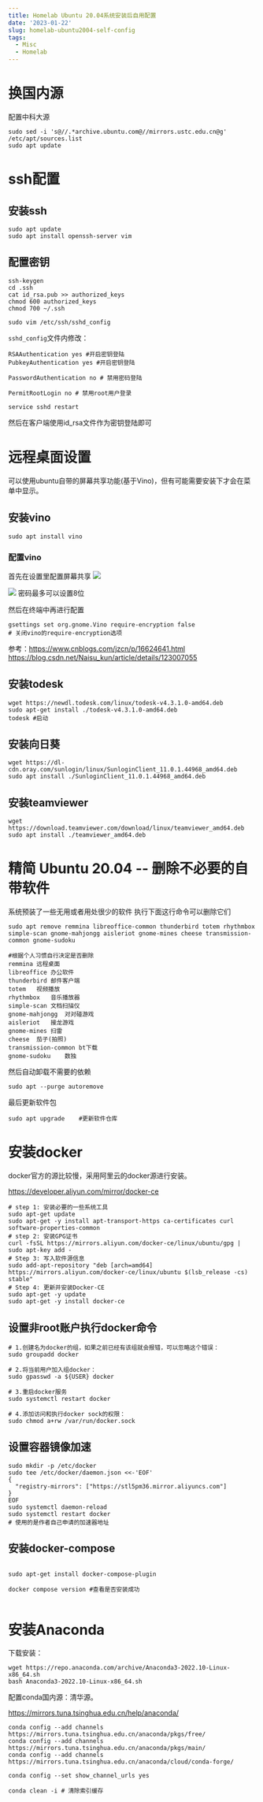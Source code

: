 ```yaml
---
title: Homelab Ubuntu 20.04系统安装后自用配置
date: '2023-01-22'
slug: homelab-ubuntu2004-self-config
tags:
  - Misc
  - Homelab
---
```


# 换国内源
配置中科大源
```shell
sudo sed -i 's@//.*archive.ubuntu.com@//mirrors.ustc.edu.cn@g' /etc/apt/sources.list
sudo apt update
```

# ssh配置
## 安装ssh
```shell
sudo apt update
sudo apt install openssh-server vim
```
## 配置密钥
```shell
ssh-keygen
cd .ssh
cat id_rsa.pub >> authorized_keys
chmod 600 authorized_keys
chmod 700 ~/.ssh
```

```shell
sudo vim /etc/ssh/sshd_config
```

`sshd_config`文件内修改：
```
RSAAuthentication yes #开启密钥登陆
PubkeyAuthentication yes #开启密钥登陆

PasswordAuthentication no # 禁用密码登陆

PermitRootLogin no # 禁用root用户登录
```

```shell
service sshd restart
```
然后在客户端使用id_rsa文件作为密钥登陆即可

# 远程桌面设置
可以使用ubuntu自带的屏幕共享功能(基于Vino)，但有可能需要安装下才会在菜单中显示。
## 安装vino
```shell
sudo apt install vino
```
### 配置vino
首先在设置里配置屏幕共享
![](https://blog-oss-1252232218.cos.ap-beijing.myqcloud.com/fix-dir/star5o/Desktop/2023/01/22/19-01-10-8843c84ce098b51bef1af8cc813a5b3b-8510c3.png)

![](https://blog-oss-1252232218.cos.ap-beijing.myqcloud.com/fix-dir/star5o/Desktop/2023/01/22/19-01-33-d4b043531d93248a487c588b9ac68ab2-66c732.png)
密码最多可以设置8位

然后在终端中再进行配置
```shell
gsettings set org.gnome.Vino require-encryption false
# 关闭vino的require-encryption选项
```

参考：https://www.cnblogs.com/jzcn/p/16624641.html
https://blog.csdn.net/Naisu_kun/article/details/123007055

## 安装todesk
```shell
wget https://newdl.todesk.com/linux/todesk-v4.3.1.0-amd64.deb
sudo apt-get install ./todesk-v4.3.1.0-amd64.deb
todesk #启动
```

## 安装向日葵
```shell
wget https://dl-cdn.oray.com/sunlogin/linux/SunloginClient_11.0.1.44968_amd64.deb
sudo apt install ./SunloginClient_11.0.1.44968_amd64.deb
```

## 安装teamviewer
```shell
wget https://download.teamviewer.com/download/linux/teamviewer_amd64.deb
sudo apt install ./teamviewer_amd64.deb
```

# 精简 Ubuntu 20.04 -- 删除不必要的自带软件

系统预装了一些无用或者用处很少的软件
执行下面这行命令可以删除它们

```shell
sudo apt remove remmina libreoffice-common thunderbird totem rhythmbox simple-scan gnome-mahjongg aisleriot gnome-mines cheese transmission-common gnome-sudoku
```
```
#根据个人习惯自行决定是否删除
remmina	远程桌面
libreoffice	办公软件
thunderbird	邮件客户端
totem	视频播放
rhythmbox	音乐播放器
simple-scan	文档扫描仪
gnome-mahjongg	对对碰游戏
aisleriot	接龙游戏
gnome-mines	扫雷
cheese	茄子(拍照)
transmission-common	bt下载
gnome-sudoku	数独
```

然后自动卸载不需要的依赖
```shell
sudo apt --purge autoremove
```

最后更新软件包
```shell
sudo apt upgrade	#更新软件仓库
```


# 安装docker
docker官方的源比较慢，采用阿里云的docker源进行安装。

https://developer.aliyun.com/mirror/docker-ce
```shell
# step 1: 安装必要的一些系统工具
sudo apt-get update
sudo apt-get -y install apt-transport-https ca-certificates curl software-properties-common
# step 2: 安装GPG证书
curl -fsSL https://mirrors.aliyun.com/docker-ce/linux/ubuntu/gpg | sudo apt-key add -
# Step 3: 写入软件源信息
sudo add-apt-repository "deb [arch=amd64] https://mirrors.aliyun.com/docker-ce/linux/ubuntu $(lsb_release -cs) stable"
# Step 4: 更新并安装Docker-CE
sudo apt-get -y update
sudo apt-get -y install docker-ce
```

## 设置非root账户执行docker命令
```shell
# 1.创建名为docker的组，如果之前已经有该组就会报错，可以忽略这个错误：
sudo groupadd docker

# 2.将当前用户加入组docker：
sudo gpasswd -a ${USER} docker

# 3.重启docker服务
sudo systemctl restart docker

# 4.添加访问和执行docker sock的权限：
sudo chmod a+rw /var/run/docker.sock

```
## 设置容器镜像加速
```shell
sudo mkdir -p /etc/docker
sudo tee /etc/docker/daemon.json <<-'EOF'
{
  "registry-mirrors": ["https://stl5pm36.mirror.aliyuncs.com"]
}
EOF
sudo systemctl daemon-reload
sudo systemctl restart docker
# 使用的是作者自己申请的加速器地址
```

## 安装docker-compose

```shell

sudo apt-get install docker-compose-plugin

docker compose version #查看是否安装成功


```

# 安装Anaconda
下载安装：
```shell
wget https://repo.anaconda.com/archive/Anaconda3-2022.10-Linux-x86_64.sh
bash Anaconda3-2022.10-Linux-x86_64.sh
```
配置conda国内源：清华源。

https://mirrors.tuna.tsinghua.edu.cn/help/anaconda/
```shell
conda config --add channels https://mirrors.tuna.tsinghua.edu.cn/anaconda/pkgs/free/
conda config --add channels https://mirrors.tuna.tsinghua.edu.cn/anaconda/pkgs/main/
conda config --add channels https://mirrors.tuna.tsinghua.edu.cn/anaconda/cloud/conda-forge/

conda config --set show_channel_urls yes

conda clean -i # 清除索引缓存
```

